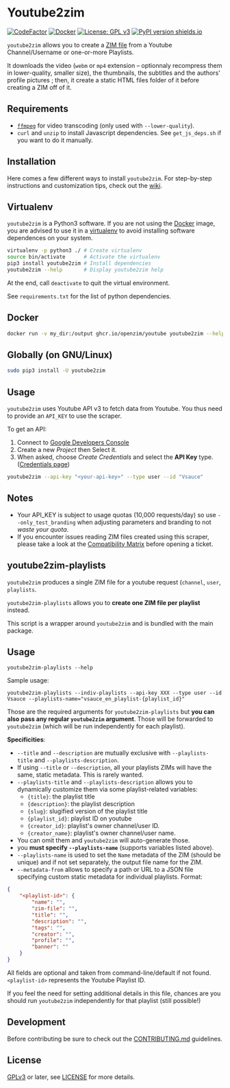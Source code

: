 Youtube2zim
=============

[![CodeFactor](https://www.codefactor.io/repository/github/openzim/youtube/badge)](https://www.codefactor.io/repository/github/openzim/youtube)
[![Docker](https://ghcr-badge.deta.dev/openzim/youtube/latest_tag?label=docker)](https://ghcr.io/openzim/youtube)
[![License: GPL v3](https://img.shields.io/badge/License-GPLv3-blue.svg)](https://www.gnu.org/licenses/gpl-3.0)
[![PyPI version shields.io](https://img.shields.io/pypi/v/youtube2zim.svg)](https://pypi.org/project/youtube2zim/)

`youtube2zim` allows you to create a [ZIM file](https://openzim.org)
from a Youtube Channel/Username or one-or-more Playlists.

It downloads the video (`webm` or `mp4` extension – optionnaly
recompress them in lower-quality, smaller size), the thumbnails, the
subtitles and the authors' profile pictures ; then, it create a static
HTML files folder of it before creating a ZIM off of it.

Requirements
------------

* [`ffmpeg`](https://ffmpeg.org/) for video transcoding (only used with `--lower-quality`).
* `curl` and `unzip` to install Javascript dependencies. See `get_js_deps.sh` if you want to do it manually.

Installation
------------

Here comes a few different ways to install `youtube2zim`.
For step-by-step instructions and customization tips, check out the [wiki](https://github.com/georgejhunt/youtube/wiki).

## Virtualenv

`youtube2zim` is a Python3 software. If you are not using the
[Docker](https://docker.com) image, you are advised to use it in a
[virtualenv](https://virtualenv.pypa.io) to avoid installing software
dependences on your system.

```bash
virtualenv -p python3 ./ # Create virtualenv
source bin/activate      # Activate the virtualenv
pip3 install youtube2zim # Install dependencies
youtube2zim --help       # Display youtube2zim help
```

At the end, call `deactivate` to quit the virtual environment.

See `requirements.txt` for the list of python dependencies.

## Docker

```bash
docker run -v my_dir:/output ghcr.io/openzim/youtube youtube2zim --help
```

## Globally (on GNU/Linux)

```bash
sudo pip3 install -U youtube2zim
```

Usage
-----

`youtube2zim` uses Youtube API v3 to fetch data from Youtube. You thus need to provide an `API_KEY` to use the scraper.

To get an API:

1. Connect to [Google Developers Console](https://console.developers.google.com/apis)
2. Create a new _Project_ then Select it.
3. When asked, choose _Create Credentials_ and select the **API Key** type. ([Credentials page](https://console.developers.google.com/apis/credentials))

```bash
youtube2zim --api-key "<your-api-key>" --type user --id "Vsauce"
```

## Notes

* Your API_KEY is subject to usage quotas (10,000 requests/day) so use `--only_test_branding` when adjusting parameters and branding to not *waste your quota*.
* If you encounter issues reading ZIM files created using this scraper, please take a look at the [Compatibility Matrix](https://github.com/openzim/youtube/wiki/Compatibility) before opening a ticket.

youtube2zim-playlists
---------------------

`youtube2zim` produces a single ZIM file for a youtube request (`channel`, `user`, `playlists`.

`youtube2zim-playlists` allows you to **create one ZIM file per playlist** instead.

This script is a wrapper around `youtube2zim` and is bundled with the main package.

## Usage

`youtube2zim-playlists --help`

Sample usage:

```
youtube2zim-playlists --indiv-playlists --api-key XXX --type user --id Vsauce --playlists-name="vsauce_en_playlist-{playlist_id}"
```

Those are the required arguments for `youtube2zim-playlists` but **you can also pass any regular `youtube2zim` argument**. Those will be forwarded to `youtube2zim` (which will be run independently for each playlist).

**Specificities**:

- `--title` and `--description` are mutually exclusive with `--playlists-title` and `--playlists-description`.
- If using `--title` or `--description`, all your playlists ZIMs will have the same, static metadata. This is rarely wanted.
- `--playlists-title` and `--playlists-description` allows you to dynamically customize them via some playlist-related variables:
  - `{title}`: the playlist title
  - `{description}`: the playlist description
  - `{slug}`: slugified version of the playlist title
  - `{playlist_id}`: playlist ID on youtube
  - `{creator_id}`: playlist's owner channel/user ID.
  - `{creator_name}`: playlist's owner channel/user name.
- You can omit them and `youtube2zim` will auto-generate those.
- you **must specify `--playlists-name`** (supports variables listed above).
- `--playlists-name` is used to set the `Name` metadata of the ZIM (should be unique) and if not set separately, the output file name for the ZIM.
- `--metadata-from` allows to specify a path or URL to a JSON file specifying custom static metadata for individual playlists. Format:

``` json
{
    "<playlist-id>": {
        "name": "",
        "zim-file": "",
        "title": "",
        "description": "",
        "tags": "",
        "creator": "",
        "profile": "",
        "banner": ""
    }
}
```

All fields are optional and taken from command-line/default if not found. `<playlist-id>` represents the Youtube Playlist ID.

If you feel the need for setting additional details in this file, chances are you should run `youtube2zim` independently for that playlist (still possible!)

Development
-----------

Before contributing be sure to check out the
[CONTRIBUTING.md](CONTRIBUTING.md) guidelines.

License
-------

[GPLv3](https://www.gnu.org/licenses/gpl-3.0) or later, see
[LICENSE](LICENSE) for more details.
